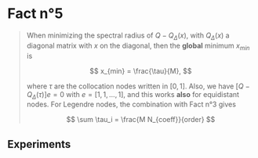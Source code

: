 # Fact n°5

> When minimizing the spectral radius of $Q-Q_{\Delta}(x)$, with $Q_{\Delta}(x)$ a diagonal matrix with $x$ on the diagonal, then the **global** minimum $x_{min}$ is 
>
> $$
> x_{min} = \frac{\tau}{M},
> $$
>
> where $\tau$ are the collocation nodes written in $[0,1]$. Also, we have $[Q-Q_{\Delta}(\tau)]e=0$ with $e=[1,1,\dots,1]$, and this works **also** for equidistant nodes.
> For Legendre nodes, the combination with Fact n°3 gives
>
> $$
> \sum \tau_i = \frac{M N_{coeff}}{order}
> $$

## Experiments
